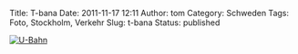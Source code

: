 Title: T-bana
Date: 2011-11-17 12:11
Author: tom
Category: Schweden
Tags: Foto, Stockholm, Verkehr
Slug: t-bana
Status: published

[![U-Bahn](/pic/tbangul_s.jpg "U-Bahn")](/pic/tbangul_l.jpg)

